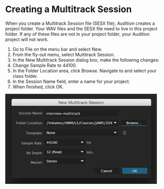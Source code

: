 # Creating a Multitrack Session

When you create a Multitrack Session file \(SESX file\), Audition creates a project folder. Your WAV files and the SESX file need to live in this project folder. If any of these files are not in your project folder, your Audition project will not work.

1. Go to File on the menu bar and select New.
2. From the fly-out menu, select Multitrack Session.
3. In the New Multitrack Session dialog box, make the following changes:
  1. Change Sample Rate to 44100.
  2. In the Folder Location area, click Browse. Navigate to and select your class folder.
  3. In the Session Name field, enter a name for your project.
4. When finished, click OK.

![Text text texst extra long text Text text texst extra long text Text text texst extra long text](/assets/creating-multitrack-session.png)

